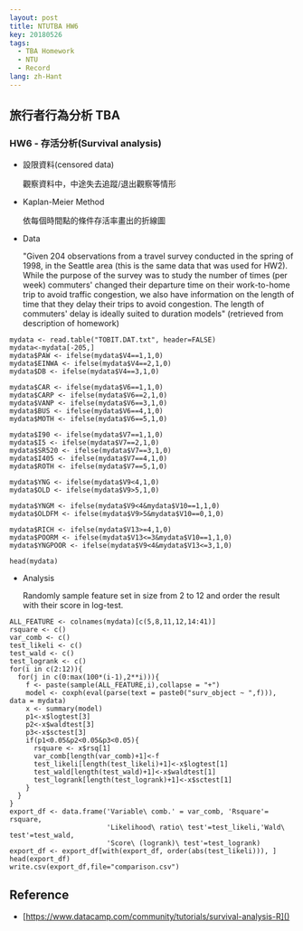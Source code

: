 ```yaml
---
layout: post
title: NTUTBA HW6
key: 20180526
tags:
  - TBA Homework
  - NTU
  - Record
lang: zh-Hant
---
```


## 旅行者行為分析 TBA
### HW6 - 存活分析(Survival analysis)
<!--more-->

+ 設限資料(censored data)

	觀察資料中，中途失去追蹤/退出觀察等情形

+ Kaplan-Meier Method

	依每個時間點的條件存活率畫出的折線圖

+ Data 

  "Given 204 observations from a travel survey conducted in the spring of 1998, in the Seattle area (this is the same data that was used for HW2). While the purpose of the survey was to study the number of times (per week) commuters' changed their departure time on their work-to-home trip to avoid traffic congestion, we also have information on the length of time that they delay their trips to avoid congestion. The length of commuters' delay is ideally suited to duration models"   (retrieved from description of homework)

```{r}
mydata <- read.table("TOBIT.DAT.txt", header=FALSE)
mydata<-mydata[-205,]
mydata$PAW <- ifelse(mydata$V4==1,1,0)
mydata$EINWA <- ifelse(mydata$V4==2,1,0)
mydata$DB <- ifelse(mydata$V4==3,1,0)

mydata$CAR <- ifelse(mydata$V6==1,1,0)
mydata$CARP <- ifelse(mydata$V6==2,1,0)
mydata$VANP <- ifelse(mydata$V6==3,1,0)
mydata$BUS <- ifelse(mydata$V6==4,1,0)
mydata$MOTH <- ifelse(mydata$V6==5,1,0)

mydata$I90 <- ifelse(mydata$V7==1,1,0)
mydata$I5 <- ifelse(mydata$V7==2,1,0)
mydata$SR520 <- ifelse(mydata$V7==3,1,0)
mydata$I405 <- ifelse(mydata$V7==4,1,0)
mydata$ROTH <- ifelse(mydata$V7==5,1,0)

mydata$YNG <- ifelse(mydata$V9<4,1,0)
mydata$OLD <- ifelse(mydata$V9>5,1,0)

mydata$YNGM <- ifelse(mydata$V9<4&mydata$V10==1,1,0)
mydata$OLDFM <- ifelse(mydata$V9>5&mydata$V10==0,1,0)

mydata$RICH <- ifelse(mydata$V13>=4,1,0)
mydata$POORM <- ifelse(mydata$V13<=3&mydata$V10==1,1,0)
mydata$YNGPOOR <- ifelse(mydata$V9<4&mydata$V13<=3,1,0)

head(mydata)
```
	
+ Analysis
  
  Randomly sample feature set in size from 2 to 12 and order the result with their score in log-test.

```{r}
ALL_FEATURE <- colnames(mydata)[c(5,8,11,12,14:41)]
rsquare <- c()
var_comb <- c()
test_likeli <- c()
test_wald <- c()
test_logrank <- c()
for(i in c(2:12)){
  for(j in c(0:max(100*(i-1),2**i))){
    f <- paste(sample(ALL_FEATURE,i),collapse = "+")
    model <- coxph(eval(parse(text = paste0("surv_object ~ ",f))), data = mydata)
    x <- summary(model)
    p1<-x$logtest[3]
    p2<-x$waldtest[3]
    p3<-x$sctest[3]
    if(p1<0.05&p2<0.05&p3<0.05){  
      rsquare <- x$rsq[1]
      var_comb[length(var_comb)+1]<-f
      test_likeli[length(test_likeli)+1]<-x$logtest[1]
      test_wald[length(test_wald)+1]<-x$waldtest[1]
      test_logrank[length(test_logrank)+1]<-x$sctest[1]
    }
  }
}
export_df <- data.frame('Variable\ comb.' = var_comb, 'Rsquare'= rsquare,
                        'Likelihood\ ratio\ test'=test_likeli,'Wald\ test'=test_wald,
                        'Score\ (logrank)\ test'=test_logrank)
export_df <- export_df[with(export_df, order(abs(test_likeli))), ]
head(export_df)
write.csv(export_df,file="comparison.csv")
```

## Reference

+ [https://www.datacamp.com/community/tutorials/survival-analysis-R]()
